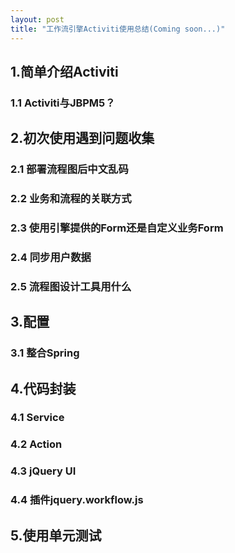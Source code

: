 ```yaml
---
layout: post
title: "工作流引擎Activiti使用总结(Coming soon...)"
---
```


## 1.简单介绍Activiti

### 1.1 Activiti与JBPM5？

## 2.初次使用遇到问题收集

### 2.1 部署流程图后中文乱码

### 2.2 业务和流程的关联方式

### 2.3 使用引擎提供的Form还是自定义业务Form

### 2.4 同步用户数据

### 2.5 流程图设计工具用什么

## 3.配置

### 3.1 整合Spring

## 4.代码封装

### 4.1 Service

### 4.2 Action

### 4.3 jQuery UI

### 4.4 插件jquery.workflow.js

## 5.使用单元测试